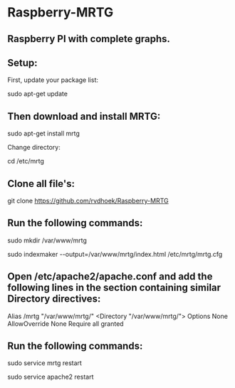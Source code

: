# Raspberry-MRTG
Raspberry PI with complete graphs.
---------------------------------

Setup:
------
First, update your package list:

sudo apt-get update

Then download and install MRTG:
-------------------------------
sudo apt-get install mrtg

Change directory:

cd /etc/mrtg

Clone all file's:
-----------------
git clone https://github.com/rvdhoek/Raspberry-MRTG

Run the following commands:
---------------------------
sudo mkdir /var/www/mrtg

sudo indexmaker --output=/var/www/mrtg/index.html /etc/mrtg/mrtg.cfg

Open /etc/apache2/apache.conf and add the following lines in the section containing similar Directory directives:
-----------------------------------------------------------------------------------------------------------------
Alias /mrtg "/var/www/mrtg/"
<Directory "/var/www/mrtg/">
        Options None
        AllowOverride None
        Require all granted
</Directory>

Run the following commands:
---------------------------
sudo service mrtg restart

sudo service apache2 restart

